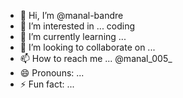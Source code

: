 - 👋 Hi, I’m @manal-bandre
- 👀 I’m interested in ... coding
- 🌱 I’m currently learning ...
- 💞️ I’m looking to collaborate on ...
- 📫 How to reach me ... @manal_005_
- 😄 Pronouns: ...
- ⚡ Fun fact: ...

<!---
manal-bandre/manal-bandre is a ✨ special ✨ repository because its `README.md` (this file) appears on your GitHub profile.
You can click the Preview link to take a look at your changes.
--->
